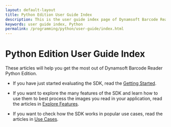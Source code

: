 ```yaml
---
layout: default-layout
title: Python Edition User Guide Index 
description: This is the user guide index page of Dynamsoft Barcode Reader Python Edition.
keywords: user guide index, Python
permalink: /programming/python/user-guide/index.html
---
```


# Python Edition User Guide Index

These articles will help you get the most out of Dynamsoft Barcode Reader Python Edition.

* If you have just started evaluating the SDK, read the [Getting Started](../user-guide.md).

* If you want to explore the many features of the SDK and learn how to use them to best process the images you read in your application, read the articles in [Explore Features](explore-features/index.md).

* If you want to check how the SDK works in popular use cases, read the articles in [Use Cases](use-cases/index.md).
